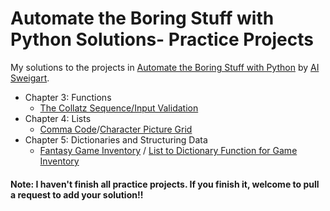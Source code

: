 # Automate the Boring Stuff with Python Solutions- Practice Projects
My solutions to the projects in [Automate the Boring Stuff with Python](https://github.com/Kranthi-Guribilli/Automate-the-Boring-Stuff-With-Python-Solutions/blob/main/AutomateTheBoringStuff.pdf) by [AI Sweigart](http://alsweigart.com/).<br>
* Chapter 3: Functions
  * [The Collatz Sequence/Input Validation](https://github.com/Kranthi-Guribilli/Automate-the-Boring-Stuff-With-Python-Solutions/blob/main/Collatz.ipynb)
* Chapter 4: Lists
  * [Comma Code](https://github.com/Kranthi-Guribilli/Automate-the-Boring-Stuff-With-Python-Solutions/blob/main/CommaCode.ipynb)/[Character Picture Grid](https://github.com/Kranthi-Guribilli/Automate-the-Boring-Stuff-With-Python-Solutions/blob/main/Character%20picture%20grid.ipynb)
* Chapter 5: Dictionaries and Structuring Data
  * [Fantasy Game Inventory](https://github.com/Kranthi-Guribilli/Automate-the-Boring-Stuff-With-Python-Solutions/blob/main/Fantasy%20Game%20Inventory.ipynb) / [List to Dictionary Function for Game Inventory](https://github.com/Kranthi-Guribilli/Automate-the-Boring-Stuff-With-Python-Solutions/blob/main/List%20to%20dictionary(Function%20for%20Game%20Inventory).ipynb)
####  Note: I haven't finish all practice projects. If you finish it, welcome to pull a request to add your solution!!
